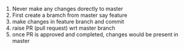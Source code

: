 1. Never make any changes dorectly to master
2. First create a bramch from master say feature
3. make changes in feature branch and commit
4. raise PR (pull request) wrt master branch
5. once PR is approved and completed, changes would be present in master